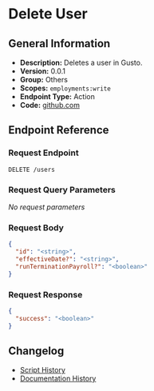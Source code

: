 <!-- BEGIN GENERATED CONTENT -->
# Delete User

## General Information

- **Description:** Deletes a user in Gusto.
- **Version:** 0.0.1
- **Group:** Others
- **Scopes:** `employments:write`
- **Endpoint Type:** Action
- **Code:** [github.com](https://github.com/NangoHQ/integration-templates/tree/main/integrations/gusto-demo/actions/delete-user.ts)


## Endpoint Reference

### Request Endpoint

`DELETE /users`

### Request Query Parameters

_No request parameters_

### Request Body

```json
{
  "id": "<string>",
  "effectiveDate?": "<string>",
  "runTerminationPayroll?": "<boolean>"
}
```

### Request Response

```json
{
  "success": "<boolean>"
}
```

## Changelog

- [Script History](https://github.com/NangoHQ/integration-templates/commits/main/integrations/gusto-demo/actions/delete-user.ts)
- [Documentation History](https://github.com/NangoHQ/integration-templates/commits/main/integrations/gusto-demo/actions/delete-user.md)

<!-- END  GENERATED CONTENT -->

